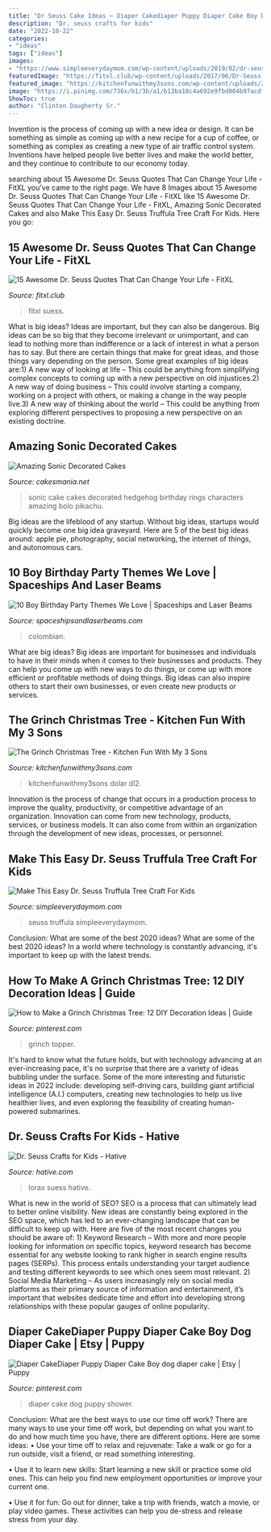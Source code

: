 ```yaml
---
title: "Dr Seuss Cake Ideas ~ Diaper Cakediaper Puppy Diaper Cake Boy Dog Diaper Cake"
description: "Dr. seuss crafts for kids"
date: "2022-10-22"
categories:
- "ideas"
tags: ["ideas"]
images:
- "https://www.simpleeverydaymom.com/wp-content/uploads/2019/02/dr-seuss-truffula-tree-craft-image-final-600x600.jpg"
featuredImage: "https://fitxl.club/wp-content/uploads/2017/06/Dr-Seuss-Quotes-New10-188x300.jpg"
featured_image: "https://kitchenfunwithmy3sons.com/wp-content/uploads/2016/11/The-Grinch-Christmas-Tree-1.jpg"
image: "https://i.pinimg.com/736x/b1/3b/a1/b13ba18c4a692e9fbd004b97acdf113d.jpg"
ShowToc: true
author: "Clinton Daugherty Sr."
---
```



Invention is the process of coming up with a new idea or design. It can be something as simple as coming up with a new recipe for a cup of coffee, or something as complex as creating a new type of air traffic control system. Inventions have helped people live better lives and make the world better, and they continue to contribute to our economy today.

	

		
searching about 15 Awesome Dr. Seuss Quotes That Can Change Your Life - FitXL you've came to the right page. We have 8 Images about 15 Awesome Dr. Seuss Quotes That Can Change Your Life - FitXL like 15 Awesome Dr. Seuss Quotes That Can Change Your Life - FitXL, Amazing Sonic Decorated Cakes and also Make This Easy Dr. Seuss Truffula Tree Craft For Kids. Here you go:
		
    
## 15 Awesome Dr. Seuss Quotes That Can Change Your Life - FitXL

<img loading=lazy src="https://fitxl.club/wp-content/uploads/2017/06/Dr-Seuss-Quotes-New10-188x300.jpg" onerror="this.onerror=null;this.src='https://tse2.mm.bing.net/th?id=OIP.YFboPEwP0uj0JXFMFVASygAAAA&amp;pid=15.1';" alt="15 Awesome Dr. Seuss Quotes That Can Change Your Life - FitXL">

_Source: fitxl.club_

>fitxl suess. 

	

What is big ideas?
Ideas are important, but they can also be dangerous. Big ideas can be so big that they become irrelevant or unimportant, and can lead to nothing more than indifference or a lack of interest in what a person has to say. But there are certain things that make for great ideas, and those things vary depending on the person. Some great examples of big ideas are:1) A new way of looking at life – This could be anything from simplifying complex concepts to coming up with a new perspective on old injustices.2) A new way of doing business – This could involve starting a company, working on a project with others, or making a change in the way people live.3) A new way of thinking about the world – This could be anything from exploring different perspectives to proposing a new perspective on an existing doctrine.

    
## Amazing Sonic Decorated Cakes

<img loading=lazy src="https://cakesmania.net/wp-content/uploads/sonic-decorated-cakes-6.jpg" onerror="this.onerror=null;this.src='https://tse4.mm.bing.net/th?id=OIP.90b0rOYzaTpepEucs0TaFgHaH4&amp;pid=15.1';" alt="Amazing Sonic Decorated Cakes">

_Source: cakesmania.net_

>sonic cake cakes decorated hedgehog birthday rings characters amazing bolo pikachu. 

	

Big ideas are the lifeblood of any startup. Without big ideas, startups would quickly become one big idea graveyard. Here are 5 of the best big ideas around: apple pie, photography, social networking, the internet of things, and autonomous cars.

    
## 10 Boy Birthday Party Themes We Love | Spaceships And Laser Beams

<img loading=lazy src="https://spaceshipsandlaserbeams.com/wp-content/uploads/2015/09/10-boy-birthday-party-themes-we-love.jpg" onerror="this.onerror=null;this.src='https://tse4.mm.bing.net/th?id=OIP.qZ7QcojxXaP-4KzHhuuj8QHaLH&amp;pid=15.1';" alt="10 Boy Birthday Party Themes We Love | Spaceships and Laser Beams">

_Source: spaceshipsandlaserbeams.com_

>colombian. 

	

What are big ideas?
Big ideas are important for businesses and individuals to have in their minds when it comes to their businesses and products. They can help you come up with new ways to do things, or come up with more efficient or profitable methods of doing things. Big ideas can also inspire others to start their own businesses, or even create new products or services.

    
## The Grinch Christmas Tree - Kitchen Fun With My 3 Sons

<img loading=lazy src="https://kitchenfunwithmy3sons.com/wp-content/uploads/2016/11/The-Grinch-Christmas-Tree-1.jpg" onerror="this.onerror=null;this.src='https://tse3.mm.bing.net/th?id=OIP.vjFItESiRrs5tISOoWBxHgHaNK&amp;pid=15.1';" alt="The Grinch Christmas Tree - Kitchen Fun With My 3 Sons">

_Source: kitchenfunwithmy3sons.com_

>kitchenfunwithmy3sons dolar dl2. 

	

Innovation is the process of change that occurs in a production process to improve the quality, productivity, or competitive advantage of an organization. Innovation can come from new technology, products, services, or business models. It can also come from within an organization through the development of new ideas, processes, or personnel.

    
## Make This Easy Dr. Seuss Truffula Tree Craft For Kids

<img loading=lazy src="https://www.simpleeverydaymom.com/wp-content/uploads/2019/02/dr-seuss-truffula-tree-craft-image-final-600x600.jpg" onerror="this.onerror=null;this.src='https://tse4.mm.bing.net/th?id=OIP.2Bs_JiqNCRoVdlF-se5XzgHaHa&amp;pid=15.1';" alt="Make This Easy Dr. Seuss Truffula Tree Craft For Kids">

_Source: simpleeverydaymom.com_

>seuss truffula simpleeverydaymom. 

	

Conclusion: What are some of the best 2020 ideas?
What are some of the best 2020 ideas? In a world where technology is constantly advancing, it's important to keep up with the latest trends.

    
## How To Make A Grinch Christmas Tree: 12 DIY Decoration Ideas | Guide

<img loading=lazy src="https://i.pinimg.com/736x/33/06/b9/3306b9d0640ab51a0b3fa9c6a98842b3.jpg" onerror="this.onerror=null;this.src='https://tse3.mm.bing.net/th?id=OIP.CtSIStVdaWtpPlHDhDsyPgHaNb&amp;pid=15.1';" alt="How to Make a Grinch Christmas Tree: 12 DIY Decoration Ideas | Guide">

_Source: pinterest.com_

>grinch topper. 

	

It's hard to know what the future holds, but with technology advancing at an ever-increasing pace, it's no surprise that there are a variety of ideas bubbling under the surface. Some of the more interesting and futuristic ideas in 2022 include: developing self-driving cars, building giant artificial intelligence (A.I.) computers, creating new technologies to help us live healthier lives, and even exploring the feasibility of creating human-powered submarines.

    
## Dr. Seuss Crafts For Kids - Hative

<img loading=lazy src="http://hative.com/wp-content/uploads/2015/02/dr-seuss-crafts/1-dr-seuss-crafts.jpg" onerror="this.onerror=null;this.src='https://tse4.mm.bing.net/th?id=OIP.IHI-h3J8HegKmaOerhz-BgHaLH&amp;pid=15.1';" alt="Dr. Seuss Crafts for Kids - Hative">

_Source: hative.com_

>lorax suess hative. 

	

What is new in the world of SEO?
SEO is a process that can ultimately lead to better online visibility. New ideas are constantly being explored in the SEO space, which has led to an ever-changing landscape that can be difficult to keep up with. Here are five of the most recent changes you should be aware of: 1) Keyword Research – With more and more people looking for information on specific topics, keyword research has become essential for any website looking to rank higher in search engine results pages (SERPs). This process entails understanding your target audience and testing different keywords to see which ones seem most relevant. 2) Social Media Marketing – As users increasingly rely on social media platforms as their primary source of information and entertainment, it’s important that websites dedicate time and effort into developing strong relationships with these popular gauges of online popularity.

    
## Diaper CakeDiaper Puppy Diaper Cake Boy Dog Diaper Cake | Etsy | Puppy

<img loading=lazy src="https://i.pinimg.com/736x/b1/3b/a1/b13ba18c4a692e9fbd004b97acdf113d.jpg" onerror="this.onerror=null;this.src='https://tse2.mm.bing.net/th?id=OIP.L_jGC50Ze5fZmOSjl198GQHaJ4&amp;pid=15.1';" alt="Diaper CakeDiaper Puppy Diaper Cake Boy dog diaper cake | Etsy | Puppy">

_Source: pinterest.com_

>diaper cake dog puppy shower. 

	

Conclusion: What are the best ways to use our time off work?
There are many ways to use your time off work, but depending on what you want to do and how much time you have, there are different options. Here are some ideas: 
• Use your time off to relax and rejuvenate: Take a walk or go for a run outside, visit a friend, or read something interesting. 

• Use it to learn new skills: Start learning a new skill or practice some old ones. This can help you find new employment opportunities or improve your current one. 

• Use it for fun: Go out for dinner, take a trip with friends, watch a movie, or play video games. These activities can help you de-stress and release stress from your day.


